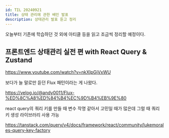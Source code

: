 ```yaml
---
id: TIL 20240921
title: 상태 관리에 관한 배민 발표
description: 상태관리 발표 듣고 정리
---
```


오늘부터 기존에 학습하던 것 외에 아티클 등을 읽고 조금씩 정리할 예정이다.

## 프론트엔드 상태관리 실전 편 with React Query & Zustand

https://www.youtube.com/watch?v=nkXIpGjVxWU

보다가 늘 말로만 듣던 Flux 패턴이라는 게 나왔다.

https://velog.io/@andy0011/Flux-%ED%8C%A8%ED%84%B4%EC%9D%B4%EB%9E%80

react query의 쿼리 키를 만들 때 변수 작명 같아서 고민일 때가 많은데 그럴 때 쿼리 키 생성 라이브러리 사용 가능

https://tanstack.com/query/v4/docs/framework/react/community/lukemorales-query-key-factory
